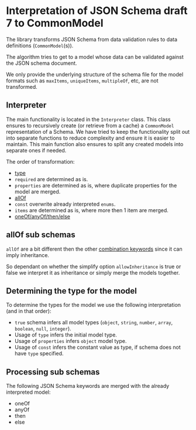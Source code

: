 # Interpretation of JSON Schema draft 7 to CommonModel

The library transforms JSON Schema from data validation rules to data definitions (`CommonModel`(s)). 

The algorithm tries to get to a model whose data can be validated against the JSON schema document. 

We only provide the underlying structure of the schema file for the model formats such as `maxItems`, `uniqueItems`, `multipleOf`, etc, are not transformed.

## Interpreter 
The main functionality is located in the `Interpreter` class. This class ensures to recursively create (or retrieve from a cache) a `CommonModel` representation of a Schema. We have tried to keep the functionality split out into separate functions to reduce complexity and ensure it is easier to maintain. This main function also ensures to split any created models into separate ones if needed.

The order of transformation:
- [type](#determining-the-type-for-the-model)
- `required` are determined as is.
- `properties` are determined as is, where duplicate properties for the model are merged.
- [allOf](#allOf-sub-schemas)
- `const` overwrite already interpreted `enums`.
- `items` are determined as is, where more then 1 item are merged.
- [oneOf/anyOf/then/else](#Processing-sub-schemas)

## allOf sub schemas
`allOf` are a bit different then the other [combination keywords](#Processing-sub-schemas) since it can imply inheritance. 

So dependant on whether the simplify option `allowInheritance` is true or false we interpret it as inheritance or simply merge the models together.

## Determining the type for the model
To determine the types for the model we use the following interpretation (and in that order):
- `true` schema infers all model types (`object`, `string`, `number`, `array`, `boolean`, `null`, `integer`).
- Usage of `type` infers the initial model type.
- Usage of `properties` infers `object` model type.
- Usage of `const` infers the constant value as type, if schema does not have `type` specified.

## Processing sub schemas
The following JSON Schema keywords are merged with the already interpreted model:
- oneOf
- anyOf
- then
- else

